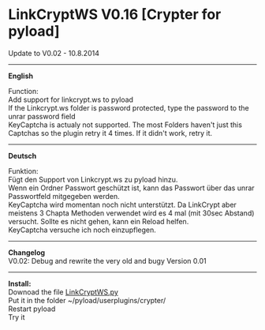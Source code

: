 <h1>LinkCryptWS V0.16 [Crypter for pyload]</h1>
Update to V0.02 - 10.8.2014 

-------------------

<b>English</b><br>

Function:<br>
Add support for linkcrypt.ws to pyload<br>
If the Linkcrypt.ws folder is password protected, type the password to the unrar password field<br>
KeyCaptcha is actualy not supported. The most Folders haven't just this Captchas so the plugin retry it 4 times. If it didn't work, retry it. 

----------------------------
<b>Deutsch</b><br>

Funktion:<br>
Fügt den Support von Linkcrypt.ws zu pyload hinzu. <br>
Wenn ein Ordner Passwort geschützt ist, kann das Passwort über das unrar Passwortfeld mitgegeben werden. <br>
KeyCaptcha wird momentan noch nicht unterstützt. Da LinkCrypt aber meistens 3 Chapta Methoden verwendet wird es 4 mal (mit 30sec Abstand) versucht. Sollte es nicht gehen, kann ein Reload helfen.<br>
KeyCaptcha versuche ich noch einzupflegen.

------------------------
<b>Changelog</b> <br>
V0.02: Debug and rewrite the very old and bugy Version 0.01

------------------------
<b>Install:</b><br>
Downoad the file <a href="https://raw.githubusercontent.com/glukgluk/Pyload-Plugins/master/LinkCryptWS.py">LinkCryptWS.py</a><br> 
Put it in the folder ~/pyload/userplugins/crypter/<br>
Restart pyload<br>
Try it
